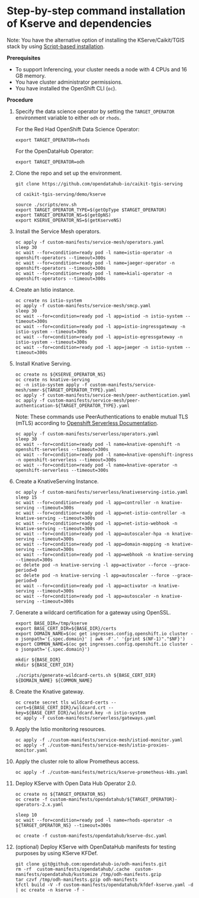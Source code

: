 # Step-by-step command installation of Kserve and dependencies

Note: You have the alternative option of installing the KServe/Caikit/TGIS stack by using [Script-based installation](/demo/kserve/scripts/README.md).

**Prerequisites**

- To support Inferencing, your cluster needs a node with 4 CPUs and 16 GB memory.
- You have cluster administrator permissions.
- You have installed the OpenShift CLI (`oc`).

**Procedure**

1. Specify the data science operator by setting the `TARGET_OPERATOR` environment variable to either `odh`  or `rhods`.

   For the Red Had OpenShift Data Science Operator:
   ~~~
   export TARGET_OPERATOR=rhods
   ~~~

   For the OpenDataHub Operator: 
   ~~~
   export TARGET_OPERATOR=odh
   ~~~


2. Clone the repo and set up the environment.

   ~~~
   git clone https://github.com/opendatahub-io/caikit-tgis-serving
   
   cd caikit-tgis-serving/demo/kserve
   
   source ./scripts/env.sh
   export TARGET_OPERATOR_TYPE=$(getOpType $TARGET_OPERATOR)
   export TARGET_OPERATOR_NS=$(getOpNS)
   export KSERVE_OPERATOR_NS=$(getKserveNS)
   ~~~

3. Install the Service Mesh operators.

   ~~~
   oc apply -f custom-manifests/service-mesh/operators.yaml
   sleep 30
   oc wait --for=condition=ready pod -l name=istio-operator -n openshift-operators --timeout=300s
   oc wait --for=condition=ready pod -l name=jaeger-operator -n openshift-operators --timeout=300s
   oc wait --for=condition=ready pod -l name=kiali-operator -n openshift-operators --timeout=300s
   ~~~

4. Create an Istio instance.

   ~~~
   oc create ns istio-system
   oc apply -f custom-manifests/service-mesh/smcp.yaml
   sleep 30
   oc wait --for=condition=ready pod -l app=istiod -n istio-system --timeout=300s
   oc wait --for=condition=ready pod -l app=istio-ingressgateway -n istio-system --timeout=300s
   oc wait --for=condition=ready pod -l app=istio-egressgateway -n istio-system --timeout=300s
   oc wait --for=condition=ready pod -l app=jaeger -n istio-system --timeout=300s
   ~~~

5. Install Knative Serving.

   ~~~
   oc create ns ${KSERVE_OPERATOR_NS}
   oc create ns knative-serving
   oc -n istio-system apply -f custom-manifests/service-mesh/smmr-${TARGET_OPERATOR_TYPE}.yaml 
   oc apply -f custom-manifests/service-mesh/peer-authentication.yaml
   oc apply -f custom-manifests/service-mesh/peer-authentication-${TARGET_OPERATOR_TYPE}.yaml 
   ~~~

   Note: These commands use PeerAuthentications to enable mutual TLS (mTLS) according to [Openshift Serverless Documentation](https://access.redhat.com/documentation/en-us/red_hat_openshift_serverless/1.28/html/serving/configuring-custom-domains-for-knative-services#serverless-domain-mapping-custom-tls-cert_domain-mapping-custom-tls-cert).

   ~~~
   oc apply -f custom-manifests/serverless/operators.yaml
   sleep 30
   oc wait --for=condition=ready pod -l name=knative-openshift -n openshift-serverless --timeout=300s
   oc wait --for=condition=ready pod -l name=knative-openshift-ingress -n openshift-serverless --timeout=300s
   oc wait --for=condition=ready pod -l name=knative-operator -n openshift-serverless --timeout=300s
   ~~~

6. Create a KnativeServing Instance.

   ~~~
   oc apply -f custom-manifests/serverless/knativeserving-istio.yaml
   sleep 15
   oc wait --for=condition=ready pod -l app=controller -n knative-serving --timeout=300s
   oc wait --for=condition=ready pod -l app=net-istio-controller -n knative-serving --timeout=300s
   oc wait --for=condition=ready pod -l app=net-istio-webhook -n knative-serving --timeout=300s
   oc wait --for=condition=ready pod -l app=autoscaler-hpa -n knative-serving --timeout=300s
   oc wait --for=condition=ready pod -l app=domain-mapping -n knative-serving --timeout=300s
   oc wait --for=condition=ready pod -l app=webhook -n knative-serving --timeout=300s
   oc delete pod -n knative-serving -l app=activator --force --grace-period=0
   oc delete pod -n knative-serving -l app=autoscaler --force --grace-period=0
   oc wait --for=condition=ready pod -l app=activator -n knative-serving --timeout=300s
   oc wait --for=condition=ready pod -l app=autoscaler -n knative-serving --timeout=300s
   ~~~

7. Generate a wildcard certification for a gateway using OpenSSL.

   ~~~
   export BASE_DIR=/tmp/kserve
   export BASE_CERT_DIR=${BASE_DIR}/certs
   export DOMAIN_NAME=$(oc get ingresses.config.openshift.io cluster -o jsonpath='{.spec.domain}' | awk -F'.' '{print $(NF-1)"."$NF}')
   export COMMON_NAME=$(oc get ingresses.config.openshift.io cluster -o jsonpath='{.spec.domain}')

   mkdir ${BASE_DIR}
   mkdir ${BASE_CERT_DIR}

   ./scripts/generate-wildcard-certs.sh ${BASE_CERT_DIR} ${DOMAIN_NAME} ${COMMON_NAME}
   ~~~

8. Create the Knative gateway.

   ~~~
   oc create secret tls wildcard-certs --cert=${BASE_CERT_DIR}/wildcard.crt --key=${BASE_CERT_DIR}/wildcard.key -n istio-system
   oc apply -f custom-manifests/serverless/gateways.yaml
   ~~~

9. Apply the Istio monitoring resources.

   ~~~
   oc apply -f ./custom-manifests/service-mesh/istiod-monitor.yaml 
   oc apply -f ./custom-manifests/service-mesh/istio-proxies-monitor.yaml 
   ~~~

10. Apply the cluster role to allow Prometheus access.
     ~~~
     oc apply -f ./custom-manifests/metrics/kserve-prometheus-k8s.yaml
     ~~~

11. Deploy KServe with Open Data Hub Operator 2.0.
     ~~~
     oc create ns ${TARGET_OPERATOR_NS}
     oc create -f custom-manifests/opendatahub/${TARGET_OPERATOR}-operators-2.x.yaml
  
     sleep 10
     oc wait --for=condition=ready pod -l name=rhods-operator -n ${TARGET_OPERATOR_NS} --timeout=300s 
   
     oc create -f custom-manifests/opendatahub/kserve-dsc.yaml
     ~~~

12. (optional) Deploy KServe with OpenDataHub manifests for testing purposes by using KServe KFDef.
      ~~~
     git clone git@github.com:opendatahub-io/odh-manifests.git
      rm -rf  custom-manifests/opendatahub/.cache  custom-manifests/opendatahub/kustomize /tmp/odh-manifests.gzip
      tar czvf /tmp/odh-manifests.gzip odh-manifests
     kfctl build -V -f custom-manifests/opendatahub/kfdef-kserve.yaml -d | oc create -n kserve -f -
      ~~~
